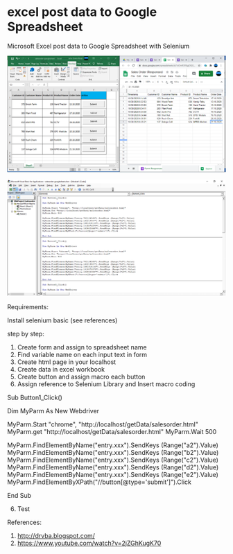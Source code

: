 # excel post data to Google Spreadsheet
 Microsoft Excel post data to Google Spreadsheet with Selenium

![alt text](https://github.com/jenizar/excel-post-data-to-google-spreadsheet/blob/master/screenshot1.PNG)


![alt text](https://github.com/jenizar/excel-post-data-to-google-spreadsheet/blob/master/screenshot2.PNG)

Requirements:

Install selenium basic (see references)

step by step:
1. Create form and assign to spreadsheet name
2. Find variable name on each input text in form
3. Create html page in your localhost
3. Create data in excel workbook
4. Create button and assign macro each button 
5. Assign reference to Selenium Library and Insert macro coding

Sub Button1_Click()

Dim MyParm As New Webdriver

MyParm.Start "chrome", "http://localhost/getData/salesorder.html"
MyParm.get "http://localhost/getData/salesorder.html"
MyParm.Wait 500

MyParm.FindElementByName("entry.xxx").SendKeys (Range("a2").Value)
MyParm.FindElementByName("entry.xxx").SendKeys (Range("b2").Value)
MyParm.FindElementByName("entry.xxx").SendKeys (Range("c2").Value)
MyParm.FindElementByName("entry.xxx").SendKeys (Range("d2").Value)
MyParm.FindElementByName("entry.xxx").SendKeys (Range("e2").Value)
MyParm.FindElementByXPath("//button[@type='submit']").Click

End Sub

6. Test

References:
1. http://drvba.blogspot.com/
2. https://www.youtube.com/watch?v=2jZGhKugK70
